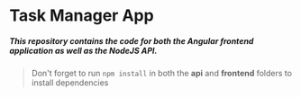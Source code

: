 # Task Manager App

##### This repository contains the code for both the Angular frontend application as well as the NodeJS API. 

> Don't forget to run `npm install` in both the **api** and **frontend** folders to install dependencies

